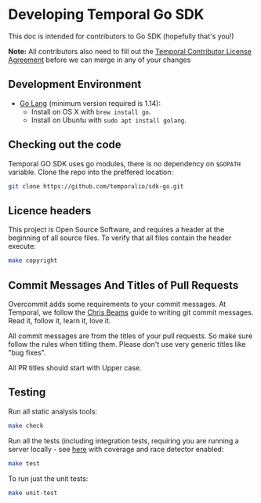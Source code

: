 # Developing Temporal Go SDK

This doc is intended for contributors to Go SDK (hopefully that's you!)

**Note:** All contributors also need to fill out the [Temporal Contributor License Agreement](https://gist.github.com/samarabbas/7dcd41eb1d847e12263cc961ccfdb197) before we can merge in any of your changes

## Development Environment

* [Go Lang](https://golang.org/) (minimum version required is 1.14):
  - Install on OS X with `brew install go`.
  - Install on Ubuntu with `sudo apt install golang`.

## Checking out the code

Temporal GO SDK uses go modules, there is no dependency on `$GOPATH` variable. Clone the repo into the preffered location:
```bash
git clone https://github.com/temporalio/sdk-go.git
```

## Licence headers

This project is Open Source Software, and requires a header at the beginning of
all source files. To verify that all files contain the header execute:

```bash
make copyright
```

## Commit Messages And Titles of Pull Requests

Overcommit adds some requirements to your commit messages. At Temporal, we follow the
[Chris Beams](http://chris.beams.io/posts/git-commit/) guide to writing git
commit messages. Read it, follow it, learn it, love it.

All commit messages are from the titles of your pull requests. So make sure follow the rules when titling them. 
Please don't use very generic titles like "bug fixes". 

All PR titles should start with Upper case.

## Testing

Run all static analysis tools:
```bash
make check
```

Run all the tests (including integration tests, requiring you are running a server locally - see
[here](https://github.com/temporalio/temporal/blob/master/CONTRIBUTING.md) with coverage and race detector enabled:

```bash
make test
```

To run just the unit tests:
```bash
make unit-test
```
